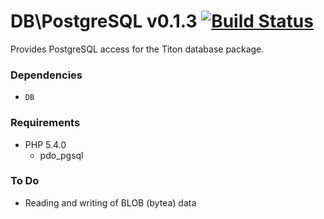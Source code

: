 # DB\PostgreSQL v0.1.3 [![Build Status](https://travis-ci.org/titon/db-postgresql.png)](https://travis-ci.org/titon/db-postgresql) #

Provides PostgreSQL access for the Titon database package.

### Dependencies ###

* `DB`

### Requirements ###

* PHP 5.4.0
    * pdo_pgsql

### To Do ###

* Reading and writing of BLOB (bytea) data